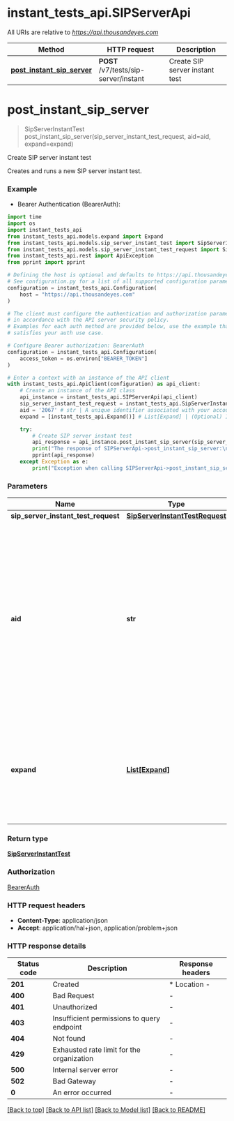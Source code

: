 # instant_tests_api.SIPServerApi

All URIs are relative to *https://api.thousandeyes.com*

Method | HTTP request | Description
------------- | ------------- | -------------
[**post_instant_sip_server**](SIPServerApi.md#post_instant_sip_server) | **POST** /v7/tests/sip-server/instant | Create SIP server instant test


# **post_instant_sip_server**
> SipServerInstantTest post_instant_sip_server(sip_server_instant_test_request, aid=aid, expand=expand)

Create SIP server instant test

Creates and runs a new SIP server instant test.

### Example

* Bearer Authentication (BearerAuth):
```python
import time
import os
import instant_tests_api
from instant_tests_api.models.expand import Expand
from instant_tests_api.models.sip_server_instant_test import SipServerInstantTest
from instant_tests_api.models.sip_server_instant_test_request import SipServerInstantTestRequest
from instant_tests_api.rest import ApiException
from pprint import pprint

# Defining the host is optional and defaults to https://api.thousandeyes.com
# See configuration.py for a list of all supported configuration parameters.
configuration = instant_tests_api.Configuration(
    host = "https://api.thousandeyes.com"
)

# The client must configure the authentication and authorization parameters
# in accordance with the API server security policy.
# Examples for each auth method are provided below, use the example that
# satisfies your auth use case.

# Configure Bearer authorization: BearerAuth
configuration = instant_tests_api.Configuration(
    access_token = os.environ["BEARER_TOKEN"]
)

# Enter a context with an instance of the API client
with instant_tests_api.ApiClient(configuration) as api_client:
    # Create an instance of the API class
    api_instance = instant_tests_api.SIPServerApi(api_client)
    sip_server_instant_test_request = instant_tests_api.SipServerInstantTestRequest() # SipServerInstantTestRequest | 
    aid = '2067' # str | A unique identifier associated with your account group. You can retrieve your `AccountGroupId` from the `/account-groups` endpoint. Note that you must be assigned to the target account group. Specifying this parameter without being assigned to the target account group will result in an error response. (optional)
    expand = [instant_tests_api.Expand()] # List[Expand] | (Optional) Indicates if the test sub-resources should be expanded. Defaults to no expansion. To expand the `agents` sub-resource, use the query `?expand=agent`. (optional)

    try:
        # Create SIP server instant test
        api_response = api_instance.post_instant_sip_server(sip_server_instant_test_request, aid=aid, expand=expand)
        print("The response of SIPServerApi->post_instant_sip_server:\n")
        pprint(api_response)
    except Exception as e:
        print("Exception when calling SIPServerApi->post_instant_sip_server: %s\n" % e)
```



### Parameters

Name | Type | Description  | Notes
------------- | ------------- | ------------- | -------------
 **sip_server_instant_test_request** | [**SipServerInstantTestRequest**](SipServerInstantTestRequest.md)|  | 
 **aid** | **str**| A unique identifier associated with your account group. You can retrieve your &#x60;AccountGroupId&#x60; from the &#x60;/account-groups&#x60; endpoint. Note that you must be assigned to the target account group. Specifying this parameter without being assigned to the target account group will result in an error response. | [optional] 
 **expand** | [**List[Expand]**](Expand.md)| (Optional) Indicates if the test sub-resources should be expanded. Defaults to no expansion. To expand the &#x60;agents&#x60; sub-resource, use the query &#x60;?expand&#x3D;agent&#x60;. | [optional] 

### Return type

[**SipServerInstantTest**](SipServerInstantTest.md)

### Authorization

[BearerAuth](../README.md#BearerAuth)

### HTTP request headers

 - **Content-Type**: application/json
 - **Accept**: application/hal+json, application/problem+json

### HTTP response details
| Status code | Description | Response headers |
|-------------|-------------|------------------|
**201** | Created |  * Location -  <br>  |
**400** | Bad Request |  -  |
**401** | Unauthorized |  -  |
**403** | Insufficient permissions to query endpoint |  -  |
**404** | Not found |  -  |
**429** | Exhausted rate limit for the organization |  -  |
**500** | Internal server error |  -  |
**502** | Bad Gateway |  -  |
**0** | An error occurred |  -  |

[[Back to top]](#) [[Back to API list]](../README.md#documentation-for-api-endpoints) [[Back to Model list]](../README.md#documentation-for-models) [[Back to README]](../README.md)

